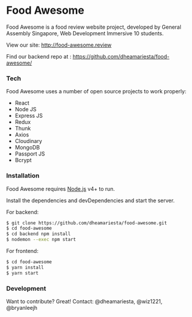 # Food Awesome

Food Awesome is a food review website project, developed by General Assembly Singapore, Web Development Immersive 10 students.

View our site: http://food-awesome.review

Find our backend repo at : https://github.com/dheamariesta/food-awesome/

### Tech

Food Awesome uses a number of open source projects to work properly:

* React
* Node JS
* Express JS
* Redux
* Thunk
* Axios
* Cloudinary
* MongoDB
* Passport JS
* Bcrypt

### Installation

Food Awesome requires [Node.js](https://nodejs.org/) v4+ to run.

Install the dependencies and devDependencies and start the server.

For backend:
```sh
$ git clone https://github.com/dheamariesta/food-awesome.git
$ cd food-awesome
$ cd backend npm install
$ nodemon --exec npm start
```

For frontend:

```sh
$ cd food-awesome
$ yarn install
$ yarn start
```

### Development

Want to contribute? Great!
Contact: @dheamariesta, @wiz1221, @bryanleejh


